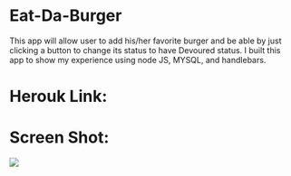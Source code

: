 # Eat-Da-Burger
This app will allow user to add his/her favorite burger and be able by just clicking a button to change its status to have Devoured status. I built this app to show my experience using node JS, MYSQL, and handlebars. 

# Herouk Link:

# Screen Shot:
![](assets/imge/appSS.JPG)
